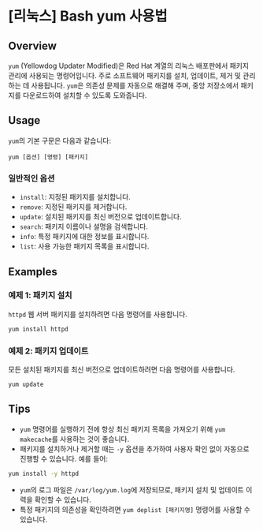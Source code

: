 # [리눅스] Bash yum 사용법

## Overview
`yum` (Yellowdog Updater Modified)은 Red Hat 계열의 리눅스 배포판에서 패키지 관리에 사용되는 명령어입니다. 주로 소프트웨어 패키지를 설치, 업데이트, 제거 및 관리하는 데 사용됩니다. `yum`은 의존성 문제를 자동으로 해결해 주며, 중앙 저장소에서 패키지를 다운로드하여 설치할 수 있도록 도와줍니다.

## Usage
`yum`의 기본 구문은 다음과 같습니다:

```
yum [옵션] [명령] [패키지]
```

### 일반적인 옵션
- `install`: 지정된 패키지를 설치합니다.
- `remove`: 지정된 패키지를 제거합니다.
- `update`: 설치된 패키지를 최신 버전으로 업데이트합니다.
- `search`: 패키지 이름이나 설명을 검색합니다.
- `info`: 특정 패키지에 대한 정보를 표시합니다.
- `list`: 사용 가능한 패키지 목록을 표시합니다.

## Examples
### 예제 1: 패키지 설치
`httpd` 웹 서버 패키지를 설치하려면 다음 명령어를 사용합니다.

```bash
yum install httpd
```

### 예제 2: 패키지 업데이트
모든 설치된 패키지를 최신 버전으로 업데이트하려면 다음 명령어를 사용합니다.

```bash
yum update
```

## Tips
- `yum` 명령어를 실행하기 전에 항상 최신 패키지 목록을 가져오기 위해 `yum makecache`를 사용하는 것이 좋습니다.
- 패키지를 설치하거나 제거할 때는 `-y` 옵션을 추가하여 사용자 확인 없이 자동으로 진행할 수 있습니다. 예를 들어:

```bash
yum install -y httpd
```

- `yum`의 로그 파일은 `/var/log/yum.log`에 저장되므로, 패키지 설치 및 업데이트 이력을 확인할 수 있습니다.
- 특정 패키지의 의존성을 확인하려면 `yum deplist [패키지명]` 명령어를 사용할 수 있습니다.